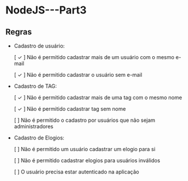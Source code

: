 ﻿# NodeJS---Part3

## Regras 

- Cadastro de usuário: 
    
    [ ✓ ] Não é permitido cadastrar mais de um usuário com o mesmo e-mail 

    [ ✓ ] Não é permitido cadastrar o usuário sem e-mail 

- Cadastro de TAG:

    [ ✓ ] Não é permitido cadastrar mais de uma tag com o mesmo nome 

    [ ✓ ] Não é permitido cadastrar tag sem nome

    [ ] Não é permitido o cadastro por usuários que não sejam administradores 

- Cadastro de Elogios: 

    [ ] Não é permitido um usuário cadastrar um elogio para si

    [ ] Não é permitido cadastrar elogios para usuários inválidos 

    [ ] O usuário precisa estar autenticado na aplicação 